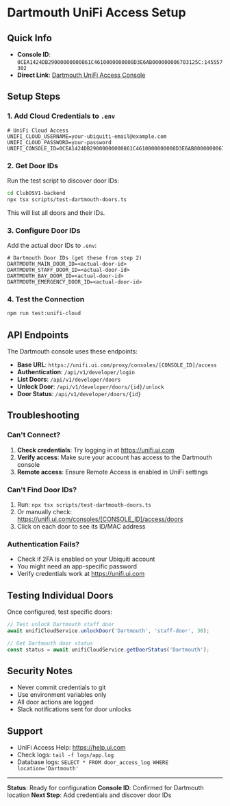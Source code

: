 # Dartmouth UniFi Access Setup

## Quick Info
- **Console ID**: `0CEA1424DB29000000000861C4610000000008D3E6AB000000006703125C:145557302`
- **Direct Link**: [Dartmouth UniFi Access Console](https://unifi.ui.com/consoles/0CEA1424DB29000000000861C4610000000008D3E6AB000000006703125C:145557302/access/dashboard)

## Setup Steps

### 1. Add Cloud Credentials to `.env`
```env
# UniFi Cloud Access
UNIFI_CLOUD_USERNAME=your-ubiquiti-email@example.com
UNIFI_CLOUD_PASSWORD=your-password
UNIFI_CONSOLE_ID=0CEA1424DB29000000000861C4610000000008D3E6AB000000006703125C:145557302
```

### 2. Get Door IDs
Run the test script to discover door IDs:
```bash
cd ClubOSV1-backend
npx tsx scripts/test-dartmouth-doors.ts
```

This will list all doors and their IDs.

### 3. Configure Door IDs
Add the actual door IDs to `.env`:
```env
# Dartmouth Door IDs (get these from step 2)
DARTMOUTH_MAIN_DOOR_ID=<actual-door-id>
DARTMOUTH_STAFF_DOOR_ID=<actual-door-id>
DARTMOUTH_BAY_DOOR_ID=<actual-door-id>
DARTMOUTH_EMERGENCY_DOOR_ID=<actual-door-id>
```

### 4. Test the Connection
```bash
npm run test:unifi-cloud
```

## API Endpoints

The Dartmouth console uses these endpoints:
- **Base URL**: `https://unifi.ui.com/proxy/consoles/[CONSOLE_ID]/access`
- **Authentication**: `/api/v1/developer/login`
- **List Doors**: `/api/v1/developer/doors`
- **Unlock Door**: `/api/v1/developer/doors/{id}/unlock`
- **Door Status**: `/api/v1/developer/doors/{id}`

## Troubleshooting

### Can't Connect?
1. **Check credentials**: Try logging in at https://unifi.ui.com
2. **Verify access**: Make sure your account has access to the Dartmouth console
3. **Remote access**: Ensure Remote Access is enabled in UniFi settings

### Can't Find Door IDs?
1. Run: `npx tsx scripts/test-dartmouth-doors.ts`
2. Or manually check: https://unifi.ui.com/consoles/[CONSOLE_ID]/access/doors
3. Click on each door to see its ID/MAC address

### Authentication Fails?
- Check if 2FA is enabled on your Ubiquiti account
- You might need an app-specific password
- Verify credentials work at https://unifi.ui.com

## Testing Individual Doors

Once configured, test specific doors:
```javascript
// Test unlock Dartmouth staff door
await unifiCloudService.unlockDoor('Dartmouth', 'staff-door', 30);

// Get Dartmouth door status
const status = await unifiCloudService.getDoorStatus('Dartmouth');
```

## Security Notes
- Never commit credentials to git
- Use environment variables only
- All door actions are logged
- Slack notifications sent for door unlocks

## Support
- UniFi Access Help: https://help.ui.com
- Check logs: `tail -f logs/app.log`
- Database logs: `SELECT * FROM door_access_log WHERE location='Dartmouth'`

---
**Status**: Ready for configuration
**Console ID**: Confirmed for Dartmouth location
**Next Step**: Add credentials and discover door IDs